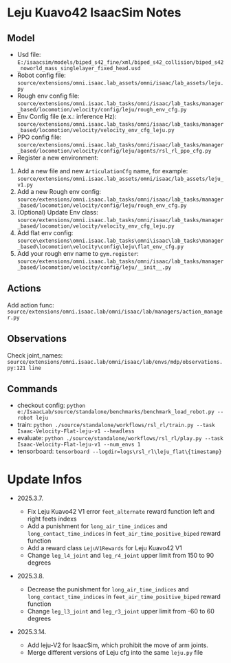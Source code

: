 # Leju Kuavo42 IsaacSim Notes
## Model
- Usd file: `E:/isaacsim/models/biped_s42_fine/xml/biped_s42_collision/biped_s42_noworld_mass_singlelayer_fixed_head.usd`
- Robot config file: `source/extensions/omni.isaac.lab_assets/omni/isaac/lab_assets/leju.py`
- Rough env config file: `source/extensions/omni.isaac.lab_tasks/omni/isaac/lab_tasks/manager_based/locomotion/velocity/config/leju/rough_env_cfg.py`
- Env Config file (e.x.: inference Hz): `source/extensions/omni.isaac.lab_tasks/omni/isaac/lab_tasks/manager_based/locomotion/velocity/velocity_env_cfg_leju.py`
- PPO config file: `source/extensions/omni.isaac.lab_tasks/omni/isaac/lab_tasks/manager_based/locomotion/velocity/config/leju/agents/rsl_rl_ppo_cfg.py`
- Register a new environment:
1. Add a new file and new `ArticulationCfg` name, for example: `source/extensions/omni.isaac.lab_assets/omni/isaac/lab_assets/leju_v1.py`
2. Add a new Rough env config: `source/extensions/omni.isaac.lab_tasks/omni/isaac/lab_tasks/manager_based/locomotion/velocity/config/leju/rough_env_cfg.py`
3. (Optional) Update Env class: `source/extensions/omni.isaac.lab_tasks/omni/isaac/lab_tasks/manager_based/locomotion/velocity/velocity_env_cfg_leju.py`
4. Add flat env config: `source\extensions\omni.isaac.lab_tasks\omni\isaac\lab_tasks\manager_based\locomotion\velocity\config\leju\flat_env_cfg.py`
5. Add your rough env name to `gym.register`: `source/extensions/omni.isaac.lab_tasks/omni/isaac/lab_tasks/manager_based/locomotion/velocity/config/leju/__init__.py`

## Actions
Add action func: `source/extensions/omni.isaac.lab/omni/isaac/lab/managers/action_manager.py`

## Observations
Check joint_names: `source/extensions/omni.isaac.lab/omni/isaac/lab/envs/mdp/observations.py:121 line`

## Commands
- checkout config: `python e:/IsaacLab/source/standalone/benchmarks/benchmark_load_robot.py --robot leju`
- train: `python ./source/standalone/workflows/rsl_rl/train.py --task Isaac-Velocity-Flat-leju-v1 --headless`
- evaluate: `python ./source/standalone/workflows/rsl_rl/play.py --task Isaac-Velocity-Flat-leju-v1 --num_envs 1`
- tensorboard: `tensorboard --logdir=logs\rsl_rl\leju_flat\{timestamp}`

# Update Infos
- 2025.3.7.
    - Fix Leju Kuavo42 V1 error `feet_alternate` reward function left and right feets indexs
    - Add a punishment for `long_air_time_indices` and `long_contact_time_indices` in `feet_air_time_positive_biped` reward function
    - Add a reward class `LejuV1Rewards` for Leju Kuavo42 V1
    - Change `leg_l4_joint` and `leg_r4_joint` upper limit from 150 to 90 degrees

- 2025.3.8.
    - Decrease the punishment for `long_air_time_indices` and `long_contact_time_indices` in `feet_air_time_positive_biped` reward function
    - Change `leg_l3_joint` and `leg_r3_joint` upper limit from -60 to 60 degrees

- 2025.3.14.
    - Add leju-V2 for IsaacSim, which prohibit the move of arm joints.
    - Merge different versions of Leju cfg into the same `leju.py` file